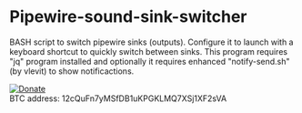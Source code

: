 # Pipewire-sound-sink-switcher
BASH script to switch pipewire sinks (outputs). Configure it to launch with a keyboard shortcut to quickly switch between sinks. This program requires "jq" program installed and optionally it requires enhanced "notify-send.sh" (by vlevit) to show notificactions.



[![Donate](https://www.paypalobjects.com/es_ES/ES/i/btn/btn_donateCC_LG.gif)](https://www.paypal.com/cgi-bin/webscr?cmd=_s-xclick&hosted_button_id=ER2LTNM5LZDTY)  
BTC address: 12cQuFn7yMSfDB1uKPGKLMQ7XSj1XF2sVA
